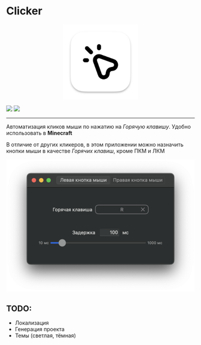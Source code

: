# Clicker

<div align="center">
    <img src="img/logo.png" alt="AppIcon" height="200">
</div>

![](https://img.shields.io/badge/macOS-14%2B-green?logo=apple)
![](https://img.shields.io/badge/Swift%205.9-FA7343?style=flat&logo=swift&logoColor=white)

---

Автоматизация кликов мыши по нажатию на _Горячую клавишу_. Удобно использовать в **Minecraft**

В отличие от других кликеров, в этом приложении можно назначить кнопки мыши в качестве _Горячих клавиш_, кроме ПКМ и ЛКМ

![](img/preview.png)

## TODO: 
* Локализация
* Генерация проекта
* Темы (светлая, тёмная)
